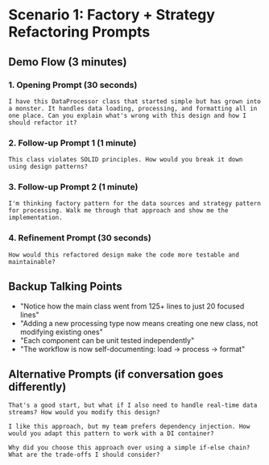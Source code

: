 # Scenario 1: Factory + Strategy Refactoring Prompts

## Demo Flow (3 minutes)

### 1. Opening Prompt (30 seconds)
```
I have this DataProcessor class that started simple but has grown into a monster. It handles data loading, processing, and formatting all in one place. Can you explain what's wrong with this design and how I should refactor it?
```

### 2. Follow-up Prompt 1 (1 minute)
```
This class violates SOLID principles. How would you break it down using design patterns?
```

### 3. Follow-up Prompt 2 (1 minute)
```
I'm thinking factory pattern for the data sources and strategy pattern for processing. Walk me through that approach and show me the implementation.
```

### 4. Refinement Prompt (30 seconds)
```
How would this refactored design make the code more testable and maintainable?
```

## Backup Talking Points
- "Notice how the main class went from 125+ lines to just 20 focused lines"
- "Adding a new processing type now means creating one new class, not modifying existing ones"
- "Each component can be unit tested independently"
- "The workflow is now self-documenting: load → process → format"

## Alternative Prompts (if conversation goes differently)
```
That's a good start, but what if I also need to handle real-time data streams? How would you modify this design?
```

```
I like this approach, but my team prefers dependency injection. How would you adapt this pattern to work with a DI container?
```

```
Why did you choose this approach over using a simple if-else chain? What are the trade-offs I should consider?
```
